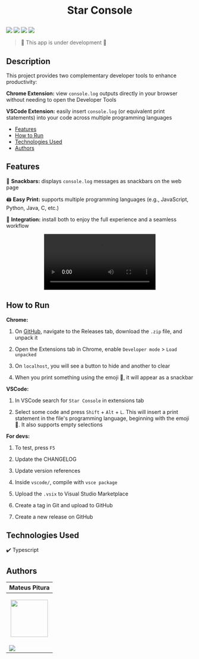 <h1 align="center"> 
  <p>Star Console</p> 
</h1> 

<p> 
  <img src="https://img.shields.io/badge/Release-Dec%202024-green">  
  <img src="https://img.shields.io/badge/Version-0.1.4-blue">  
  <img src="https://img.shields.io/badge/Status-Open-brightgreen">  
  <img src="https://img.shields.io/github/stars/MateusPitura/extension-typescript-console?style=social"> 
</p> 

> 🚧 This app is under development 🚧

## Description

This project provides two complementary developer tools to enhance productivity:

**Chrome Extension:** view `console.log` outputs directly in your browser without needing to open the Developer Tools

**VSCode Extension:** easily insert `console.log` (or equivalent print statements) into your code across multiple programming languages 

- [Features](#features)
- [How to Run](#how-to-run)
- [Technologies Used](#technologies-used)
- [Authors](#authors)

## Features 

🔔 **Snackbars:** displays `console.log` messages as snackbars on the web page

🖨️ **Easy Print:** supports multiple programming languages (e.g., JavaScript, Python, Java, C, etc.)

🔗 **Integration:** install both to enjoy the full experience and a seamless workflow

<p align="center"> 
  <video src="https://github.com/user-attachments/assets/de2b3b9e-9413-4923-8373-d5b9e754eda2"/> 
</p> 

## How to Run

**Chrome:**

1. On [GitHub](https://github.com/MateusPitura/extension-typescript-console/), navigate to the Releases tab, download the `.zip` file, and unpack it

2. Open the Extensions tab in Chrome, enable `Developer mode` > `Load unpacked`

3. On `localhost`, you will see a button to hide and another to clear

4. When you print something using the emoji 🌠, it will appear as a snackbar

**VSCode:**

1. In VSCode search for `Star Console` in extensions tab

2. Select some code and press `Shift` + `Alt` + `L`. This will insert a print statement in the file's programming language, beginning with the emoji 🌠. It also supports empty selections

**For devs:**

1. To test, press `F5`

2. Update the CHANGELOG

3. Update version references

4. Inside `vscode/`, compile with `vsce package`

5. Upload the `.vsix` to Visual Studio Marketplace

6. Create a tag in Git and upload to GitHub

7. Create a new release on GitHub

## Technologies Used

✔️ Typescript

## Authors 

| Mateus Pitura | 
|------| 
| <p align="center"><img src="https://avatars.githubusercontent.com/u/119008106" width="100" height="100"></p> | 
| <a href="https://www.linkedin.com/in/mateuspitura/"><img src="https://img.shields.io/badge/LinkedIn-0077B5?style=for-the-badge&logo=linkedin&logoColor=white"> |

